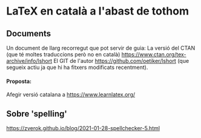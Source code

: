 # LaTeX en català a l'abast de tothom

## Documents

Un document de llarg recorregut que pot servir de guia:
La versió del CTAN (que té moltes traduccions però no en català) https://www.ctan.org/tex-archive/info/lshort
El GIT de l'autor https://github.com/oetiker/lshort (que segueix actiu ja que hi ha fitxers modificats recentment).

#### Proposta:
Afegir versió catalana a https://www.learnlatex.org/

## Sobre 'spelling'

https://zverok.github.io/blog/2021-01-28-spellchecker-5.html
